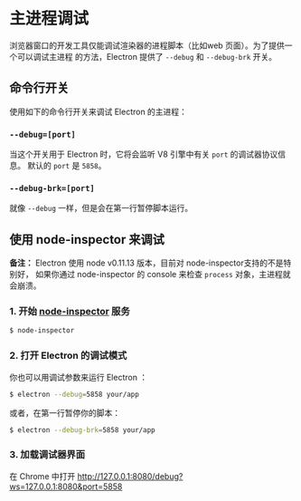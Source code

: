 # 主进程调试

浏览器窗口的开发工具仅能调试渲染器的进程脚本（比如web 页面）。为了提供一个可以调试主进程
的方法，Electron 提供了 `--debug` 和 `--debug-brk` 开关。

## 命令行开关

使用如下的命令行开关来调试 Electron 的主进程：

### `--debug=[port]`

当这个开关用于 Electron 时，它将会监听 V8 引擎中有关 `port` 的调试器协议信息。
默认的 `port` 是 `5858`。

### `--debug-brk=[port]`

就像 `--debug` 一样，但是会在第一行暂停脚本运行。

## 使用 node-inspector 来调试

__备注：__ Electron 使用 node v0.11.13 版本，目前对 node-inspector支持的不是特别好，
如果你通过 node-inspector 的 console 来检查 `process` 对象，主进程就会崩溃。

### 1. 开始 [node-inspector][node-inspector] 服务

```bash
$ node-inspector
```

### 2. 打开 Electron 的调试模式

你也可以用调试参数来运行 Electron ：

```bash
$ electron --debug=5858 your/app
```

或者，在第一行暂停你的脚本：

```bash
$ electron --debug-brk=5858 your/app
```

### 3. 加载调试器界面

在 Chrome 中打开 http://127.0.0.1:8080/debug?ws=127.0.0.1:8080&port=5858

[node-inspector]: https://github.com/node-inspector/node-inspector

